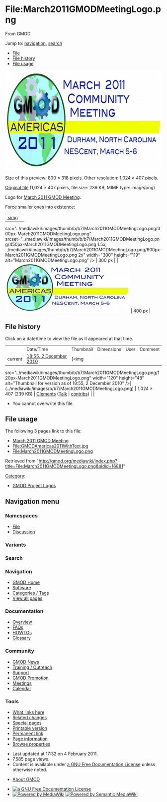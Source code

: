 <div id="mw-page-base" class="noprint">

</div>

<div id="mw-head-base" class="noprint">

</div>

<div id="content" class="mw-body" role="main">

<span id="top"></span>

<div id="mw-js-message" style="display:none;">

</div>



# <span dir="auto">File:March2011GMODMeetingLogo.png</span>

<div id="bodyContent">

<div id="siteSub">

From GMOD

</div>

<div id="contentSub">

</div>

<div id="jump-to-nav" class="mw-jump">

Jump to: [navigation](#mw-navigation), [search](#p-search)

</div>

<div id="mw-content-text">

- [File](#file)
- [File history](#filehistory)
- [File usage](#filelinks)

<div id="file" class="fullImageLink">

[<img
src="../mediawiki/images/thumb/b/b7/March2011GMODMeetingLogo.png/800px-March2011GMODMeetingLogo.png"
srcset="../mediawiki/images/b/b7/March2011GMODMeetingLogo.png 1.5x, ../mediawiki/images/b/b7/March2011GMODMeetingLogo.png 2x"
width="800" height="318" alt="File:March2011GMODMeetingLogo.png" />](../mediawiki/images/b/b7/March2011GMODMeetingLogo.png)

<div class="mw-filepage-resolutioninfo">

Size of this preview: <a
href="../mediawiki/images/thumb/b/b7/March2011GMODMeetingLogo.png/800px-March2011GMODMeetingLogo.png"
class="mw-thumbnail-link">800 × 318 pixels</a>.
<span class="mw-filepage-other-resolutions">Other resolution:
<a href="../mediawiki/images/b/b7/March2011GMODMeetingLogo.png"
class="mw-thumbnail-link">1,024 × 407 pixels</a>.</span>

</div>

</div>

<div class="fullMedia">

<a href="../mediawiki/images/b/b7/March2011GMODMeetingLogo.png"
class="internal" title="March2011GMODMeetingLogo.png">Original file</a>
‎<span class="fileInfo">(1,024 × 407 pixels, file size: 239 KB, MIME
type: image/png)</span>

</div>

<div id="mw-imagepage-content" class="mw-content-ltr" lang="en"
dir="ltr">

Logo for [March 2011 GMOD
Meeting](March_2011_GMOD_Meeting "March 2011 GMOD Meeting").

Force smaller ones into existence:

|  |  |
|----|----|
| <a href="File:March2011GMODMeetingLogo.png" class="image"><img
src="../mediawiki/images/thumb/b/b7/March2011GMODMeetingLogo.png/300px-March2011GMODMeetingLogo.png"
srcset="../mediawiki/images/thumb/b/b7/March2011GMODMeetingLogo.png/450px-March2011GMODMeetingLogo.png 1.5x, ../mediawiki/images/thumb/b/b7/March2011GMODMeetingLogo.png/600px-March2011GMODMeetingLogo.png 2x"
width="300" height="119" alt="March2011GMODMeetingLogo.png" /></a> | 300 px |
| <a href="File:March2011GMODMeetingLogo.png" class="image"><img
src="../mediawiki/images/thumb/b/b7/March2011GMODMeetingLogo.png/400px-March2011GMODMeetingLogo.png"
srcset="../mediawiki/images/thumb/b/b7/March2011GMODMeetingLogo.png/600px-March2011GMODMeetingLogo.png 1.5x, ../mediawiki/images/thumb/b/b7/March2011GMODMeetingLogo.png/800px-March2011GMODMeetingLogo.png 2x"
width="400" height="159" alt="March2011GMODMeetingLogo.png" /></a> | 400 px |

</div>

## File history

<div id="mw-imagepage-section-filehistory">

Click on a date/time to view the file as it appeared at that time.

|  |  |  |  |  |  |
|----|----|----|----|----|----|
|  | Date/Time | Thumbnail | Dimensions | User | Comment |
| current | [18:55, 2 December 2010](../mediawiki/images/b/b7/March2011GMODMeetingLogo.png) | [<img
src="../mediawiki/images/thumb/b/b7/March2011GMODMeetingLogo.png/120px-March2011GMODMeetingLogo.png"
width="120" height="48"
alt="Thumbnail for version as of 18:55, 2 December 2010" />](../mediawiki/images/b/b7/March2011GMODMeetingLogo.png) | 1,024 × 407 <span style="white-space: nowrap;">(239 KB)</span> | <a href="User:Clements" class="mw-userlink"
title="User:Clements">Clements</a> <span style="white-space: nowrap;"> <span class="mw-usertoollinks">(<a
href="http://gmod.org/mediawiki/index.php?title=User_talk:Clements&amp;action=edit&amp;redlink=1"
class="new" title="User talk:Clements (page does not exist)">Talk</a> \| [contribs](Special:Contributions/Clements "Special:Contributions/Clements"))</span></span> |  |

</div>

- <span id="mw-imagepage-upload-disallowed">You cannot overwrite this
  file.</span>

## File usage

<div id="mw-imagepage-section-linkstoimage">

The following 3 pages link to this file:

- [March 2011 GMOD
  Meeting](March_2011_GMOD_Meeting "March 2011 GMOD Meeting")
- <File:GMODAmericas2011WithText.jpg>
- <File:March2011GMODMeetingLogo.png>

</div>

</div>

<div class="printfooter">

Retrieved from
"<http://gmod.org/mediawiki/index.php?title=File:March2011GMODMeetingLogo.png&oldid=16881>"

</div>

<div id="catlinks" class="catlinks">

<div id="mw-normal-catlinks" class="mw-normal-catlinks">

[Category](Special:Categories "Special:Categories"):

- [GMOD Project
  Logos](Category:GMOD_Project_Logos "Category:GMOD Project Logos")

</div>

</div>

<div class="visualClear">

</div>

</div>

</div>

<div id="mw-navigation">

## Navigation menu

<div id="mw-head">



<div id="left-navigation">

<div id="p-namespaces" class="vectorTabs" role="navigation"
aria-labelledby="p-namespaces-label">

### Namespaces

- <span id="ca-nstab-image"><a href="File:March2011GMODMeetingLogo.png" accesskey="c"
  title="View the file page [c]">File</a></span>
- <span id="ca-talk"><a
  href="http://gmod.org/mediawiki/index.php?title=File_talk:March2011GMODMeetingLogo.png&amp;action=edit&amp;redlink=1"
  accesskey="t"
  title="Discussion about the content page [t]">Discussion</a></span>

</div>

<div id="p-variants" class="vectorMenu emptyPortlet" role="navigation"
aria-labelledby="p-variants-label">

### 

### Variants[](#)

<div class="menu">

</div>

</div>

</div>

<div id="right-navigation">





</div>

<div id="p-search" role="search">

### Search

<div id="simpleSearch">

</div>

</div>

</div>

</div>

<div id="mw-panel">

<div id="p-logo" role="banner">

<a href="Main_Page"
style="background-image: url(../images/GMOD-cogs.png);"
title="Visit the main page"></a>

</div>

<div id="p-Navigation" class="portal" role="navigation"
aria-labelledby="p-Navigation-label">

### Navigation

<div class="body">

- <span id="n-GMOD-Home">[GMOD Home](Main_Page)</span>
- <span id="n-Software">[Software](GMOD_Components)</span>
- <span id="n-Categories-.2F-Tags">[Categories /
  Tags](Categories)</span>
- <span id="n-View-all-pages">[View all pages](Special:AllPages)</span>

</div>

</div>

<div id="p-Documentation" class="portal" role="navigation"
aria-labelledby="p-Documentation-label">

### Documentation

<div class="body">

- <span id="n-Overview">[Overview](Overview)</span>
- <span id="n-FAQs">[FAQs](Category:FAQ)</span>
- <span id="n-HOWTOs">[HOWTOs](Category:HOWTO)</span>
- <span id="n-Glossary">[Glossary](Glossary)</span>

</div>

</div>

<div id="p-Community" class="portal" role="navigation"
aria-labelledby="p-Community-label">

### Community

<div class="body">

- <span id="n-GMOD-News">[GMOD News](GMOD_News)</span>
- <span id="n-Training-.2F-Outreach">[Training /
  Outreach](Training_and_Outreach)</span>
- <span id="n-Support">[Support](Support)</span>
- <span id="n-GMOD-Promotion">[GMOD Promotion](GMOD_Promotion)</span>
- <span id="n-Meetings">[Meetings](Meetings)</span>
- <span id="n-Calendar">[Calendar](Calendar)</span>

</div>

</div>

<div id="p-tb" class="portal" role="navigation"
aria-labelledby="p-tb-label">

### Tools

<div class="body">

- <span id="t-whatlinkshere"><a href="Special:WhatLinksHere/File:March2011GMODMeetingLogo.png"
  accesskey="j" title="A list of all wiki pages that link here [j]">What
  links here</a></span>
- <span id="t-recentchangeslinked"><a href="Special:RecentChangesLinked/File:March2011GMODMeetingLogo.png"
  accesskey="k"
  title="Recent changes in pages linked from this page [k]">Related
  changes</a></span>
- <span id="t-specialpages"><a href="Special:SpecialPages" accesskey="q"
  title="A list of all special pages [q]">Special pages</a></span>
- <span id="t-print"><a
  href="http://gmod.org/mediawiki/index.php?title=File:March2011GMODMeetingLogo.png&amp;printable=yes"
  rel="alternate" accesskey="p"
  title="Printable version of this page [p]">Printable version</a></span>
- <span id="t-permalink">[Permanent
  link](http://gmod.org/mediawiki/index.php?title=File:March2011GMODMeetingLogo.png&oldid=16881 "Permanent link to this revision of the page")</span>
- <span id="t-info">[Page
  information](http://gmod.org/mediawiki/index.php?title=File:March2011GMODMeetingLogo.png&action=info)</span>
- <span id="t-smwbrowselink"><a href="Special:Browse/File:March2011GMODMeetingLogo.png"
  rel="smw-browse">Browse properties</a></span>

</div>

</div>

</div>

</div>

<div id="footer" role="contentinfo">

- <span id="footer-info-lastmod">Last updated at 17:32 on 4 February
  2011.</span>
- <span id="footer-info-viewcount">7,585 page views.</span>
- <span id="footer-info-copyright">Content is available under
  <a href="http://www.gnu.org/licenses/fdl-1.3.html" class="external"
  rel="nofollow">a GNU Free Documentation License</a> unless otherwise
  noted.</span>

<!-- -->

- <span id="footer-places-about">[About
  GMOD](GMOD:About "GMOD:About")</span>

<!-- -->

- <span id="footer-copyrightico">[<img src="http://www.gnu.org/graphics/gfdl-logo-small.png" width="88"
  height="31" alt="a GNU Free Documentation License" />](http://www.gnu.org/licenses/fdl-1.3.html)</span>
- <span id="footer-poweredbyico">[<img
  src="../mediawiki/skins/common/images/poweredby_mediawiki_88x31.png"
  width="88" height="31" alt="Powered by MediaWiki" />](http://www.mediawiki.org/)
  [<img
  src="../mediawiki/extensions/SemanticMediaWiki/resources/images/smw_button.png"
  width="88" height="31" alt="Powered by Semantic MediaWiki" />](https://www.semantic-mediawiki.org/wiki/Semantic_MediaWiki)</span>

<div style="clear:both">

</div>

</div>

